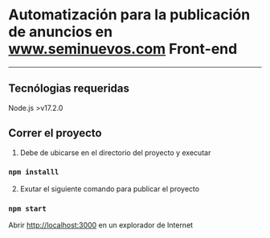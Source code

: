 # Automatización para la publicación de anuncios en www.seminuevos.com Front-end

***

## Tecnólogias requeridas

Node.js >v17.2.0

## Correr el proyecto

1. Debe de ubicarse en el directorio del proyecto y executar

### `npm installl`

2. Exutar el siguiente comando para publicar el proyecto

### `npm start`

Abrir [http://localhost:3000](http://localhost:3000) en un explorador de Internet
